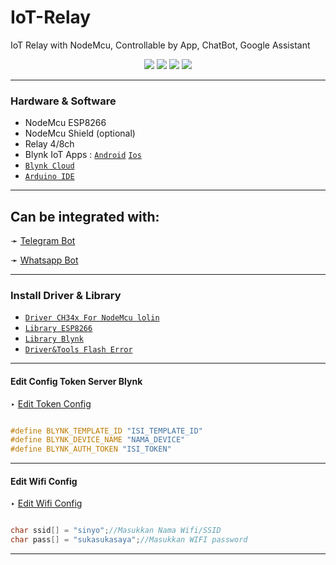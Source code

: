 # IoT-Relay
IoT Relay with NodeMcu, Controllable by App, ChatBot, Google Assistant 

<p align="center">
  <img src="https://img.shields.io/badge/javascript-%23323330.svg?style=for-the-badge&logo=javascript&logoColor=%23F7DF1E" />
  <img src="https://img.shields.io/badge/c++-%2300599C.svg?style=for-the-badge&logo=c%2B%2B&logoColor=white" />
  <img src="https://img.shields.io/badge/node.js%20-%2343853D.svg?&style=for-the-badge&logo=node.js&logoColor=white" />
  <img src="https://img.shields.io/badge/NPM-%23000000.svg?style=for-the-badge&logo=npm&logoColor=white" />
</p>

---------

### Hardware & Software 

- NodeMcu ESP8266
- NodeMcu Shield (optional)
- Relay 4/8ch
- Blynk IoT Apps : [`Android`](https://play.google.com/store/apps/details?id=cloud.blynk`) [`Ios`](https://apps.apple.com/us/app/blynk-iot/id1559317868)
- [`Blynk Cloud`](https://blynk.cloud)
- [`Arduino IDE`](https://www.arduino.cc/en/software)

---------

## Can be integrated with:
<p align="left">
  ➛ <a href="https://github.com/TierKun/Telegram-Bot-IoT">Telegram Bot</a>
</p>
<p align="left">
  ➛ <a href="https://github.com/TierKun/Whatsapp-Bot-IoT">Whatsapp Bot</a>
</p>

---------

### Install Driver & Library

* [`Driver CH34x For NodeMcu lolin`](https://github.com/TierKun/IoT-Relay/blob/main/Driver%20%26%20Library/CH341SER.zip)
* [`Library ESP8266`](https://github.com/TierKun/IoT-Relay/blob/main/Driver%20%26%20Library/ESP8266wifi-master.zip)
* [`Library Blynk`](https://github.com/TierKun/IoT-Relay/blob/main/Driver%20%26%20Library/blynk-library-master.zip)
* [`Driver&Tools Flash Error`](https://github.com/TierKun/IoT-Relay/blob/main/Driver%20%26%20Library/Flash%20NODEmcu.rar)

---------
#### Edit Config Token Server Blynk
<p align="left">
  ‣ <a href="https://github.com/TierKun/IoT-Relay/blob/main/Code/IoT%20Relays.ino#L16-L18">Edit Token Config</a>
</p>

```C++

#define BLYNK_TEMPLATE_ID "ISI_TEMPLATE_ID"
#define BLYNK_DEVICE_NAME "NAMA_DEVICE"
#define BLYNK_AUTH_TOKEN "ISI_TOKEN"

```
---------

#### Edit Wifi Config

<p align="left">
   ‣ <a href="https://github.com/TierKun/IoT-Relay/blob/main/Code/IoT%20Relays.ino#L22-L23">Edit Wifi Config</a>
</p>

```C++

char ssid[] = "sinyo";//Masukkan Nama Wifi/SSID
char pass[] = "sukasukasaya";//Masukkan WIFI password

```

---------
